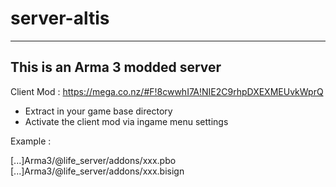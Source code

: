 server-altis
=

-----
This is an Arma 3 modded server
-----

Client Mod :
https://mega.co.nz/#F!8cwwhI7A!NIE2C9rhpDXEXMEUvkWprQ

- Extract in your game base directory
- Activate the client mod via ingame menu settings

Example :

[...]Arma3/@life_server/addons/xxx.pbo <br>
[...]Arma3/@life_server/addons/xxx.bisign
